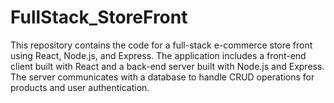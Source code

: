 # FullStack_StoreFront

This repository contains the code for a full-stack e-commerce store front using React, Node.js, and Express. The application includes a front-end client built with React and a back-end server built with Node.js and Express. The server communicates with a database to handle CRUD operations for products and user authentication.
